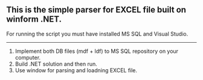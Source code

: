 ## This is the simple parser for EXCEL file built on winform .NET. ##

For running the script you must have installed MS SQL and Visual Studio.
****
1. Implement both DB files (mdf + ldf) to MS SQL repository on your computer.
2. Build .NET solution and then run.
3. Use window for parsing and loadning EXCEL file.
